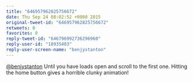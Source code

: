 ```yaml
---
title: "646957962825756672"
date: Thu Sep 24 08:02:52 +0000 2015
original-tweet-id: "646957962825756672"
retweets: 0
favorites: 0
reply-tweet-id: "646796992736296960"
reply-user-id: "18935403"
reply-user-screen-name: "benjystanton"
---
```

<a href="https://twitter.com/benjystanton">@benjystanton</a> Until you have loads open and scroll to the first one. Hitting the home button gives a horrible clunky animation!

